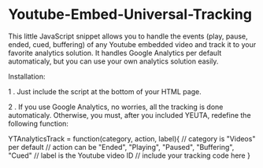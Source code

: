 Youtube-Embed-Universal-Tracking
================================

This little JavaScript snippet allows you to handle the events (play, pause, ended, cued, buffering) of any Youtube 
embedded video and track it to your favorite analytics solution. 
It handles Google Analytics per default automaticaly, but you can use your own analytics solution easily.

Installation:

1 . Just include the script at the bottom of your HTML page.
<script type="text/javascript" src="yeut-1.0.js"></script>	

2 . If you use Google Analytics, no worries, all the tracking is done automaticaly. Otherwise, you must, after you included 
YEUTA, redefine the following function:

YTAnalyticsTrack = function(category, action, label){
    // category is "Videos" per default
    // action can be "Ended", "Playing", "Paused", "Buffering", "Cued"
    // label is the Youtube video ID
    // include your tracking code here
}

